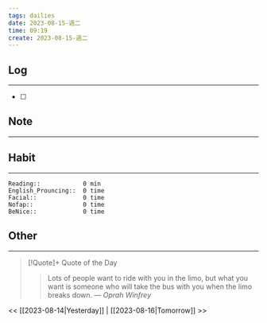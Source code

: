 ```yaml
---
tags: dailies  
date: 2023-08-15-週二
time: 09:19
create: 2023-08-15-週二
---
```


## Log
---
- [ ] 

## Note
---

## Habit
---
```
Reading::            0 min
English_Prouncing::  0 time
Facial::             0 time
Nofap::              0 time
BeNice::             0 time

```
## Other
---

> [!Quote]+ Quote of the Day
> > Lots of people want to ride with you in the limo, but what you want is someone who will take the bus with you when the limo breaks down.
> — <cite>Oprah Winfrey</cite>

<< [[2023-08-14|Yesterday]] | [[2023-08-16|Tomorrow]] >>
